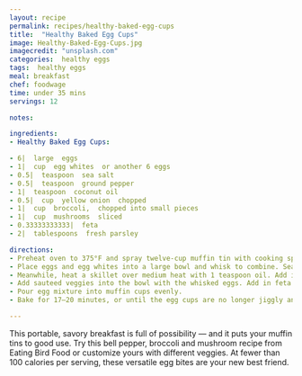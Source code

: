 ```yaml
---
layout: recipe
permalink: recipes/healthy-baked-egg-cups
title:  "Healthy Baked Egg Cups"
image: Healthy-Baked-Egg-Cups.jpg
imagecredit: "unsplash.com"
categories:  healthy eggs
tags:  healthy eggs
meal: breakfast
chef: foodwage
time: under 35 mins
servings: 12

notes:

ingredients:
- Healthy Baked Egg Cups:

- 6|  large  eggs
- 1|  cup  egg whites  or another 6 eggs
- 0.5|  teaspoon  sea salt
- 0.5|  teaspoon  ground pepper
- 1|  teaspoon  coconut oil
- 0.5|  cup  yellow onion  chopped
- 1|  cup  broccoli,  chopped into small pieces
- 1|  cup  mushrooms  sliced
- 0.33333333333|  feta
- 2|  tablespoons  fresh parsley

directions:
- Preheat oven to 375°F and spray twelve-cup muffin tin with cooking spray or line with silicone baking cups.
- Place eggs and egg whites into a large bowl and whisk to combine. Season with salt and pepper.
- Meanwhile, heat a skillet over medium heat with 1 teaspoon oil. Add in chopped veggies (bell pepper, onion, broccoli and mushrooms) and cook for about 5–6 minutes, until they’re a little soft and the onions are fragrant.
- Add sauteed veggies into the bowl with the whisked eggs. Add in feta and parsley and mix well.
- Pour egg mixture into muffin cups evenly.
- Bake for 17–20 minutes, or until the egg cups are no longer jiggly and an inserted toothpick comes out clean. Allow cups to cool and enjoy immediately.

---
```


This portable, savory breakfast is full of possibility — and it puts your muffin tins to good use. Try this bell pepper, broccoli and mushroom recipe from Eating Bird Food or customize yours with different veggies. At fewer than 100 calories per serving, these versatile egg bites are your new best friend.
